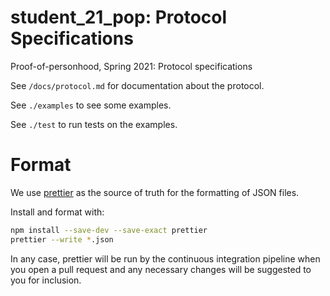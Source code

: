 # student_21_pop: Protocol Specifications

Proof-of-personhood, Spring 2021: Protocol specifications

See `/docs/protocol.md` for documentation about the protocol.

See `./examples` to see some examples.

See `./test` to run tests on the examples.

# Format

We use [prettier](https://prettier.io/) as the source of truth for the
formatting of JSON files. 

Install and format with:

```sh
npm install --save-dev --save-exact prettier
prettier --write *.json
```

In any case, prettier will be run by the continuous integration pipeline
when you open a pull request and any necessary changes will be suggested
to you for inclusion.
